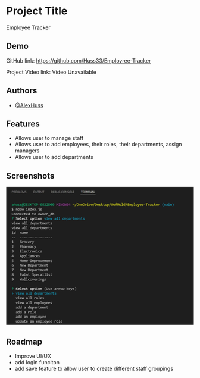 # Project Title

Employee Tracker
## Demo

GitHub link: https://github.com/Huss33/Employree-Tracker

Project Video link: Video Unavailable

## Authors

- [@AlexHuss](https://github.com/Huss33)

## Features

- Allows user to manage staff
- Allows user to add employees, their roles, their departments, assign managers
- Allows user to add departments
## Screenshots

![App Screenshot](https://github.com/Huss33/Employree-Tracker/blob/main/Assets/Employee%20Tracker%20Snippet.JPG) 


## Roadmap

- Improve UI/UX
- add login funciton
- add save feature to allow user to create different staff groupings



